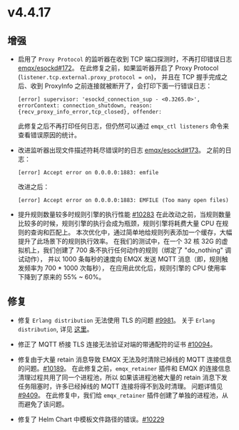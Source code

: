 # v4.4.17

## 增强

- 启用了 `Proxy Protocol` 的监听器在收到 TCP 端口探测时，不再打印错误日志 [emqx/esockd#172](https://github.com/emqx/esockd/pull/172)。
  在此修复之前，如果监听器开启了 Proxy Protocol (`listener.tcp.external.proxy_protocol = on`)，
  并且在 TCP 握手完成之后、收到 ProxyInfo 之前连接就被断开了，会打印下面一行错误日志：
  ```
  [error] supervisor: 'esockd_connection_sup - <0.3265.0>', errorContext: connection_shutdown, reason: {recv_proxy_info_error,tcp_closed}, offender:
  ```
  此修复之后不再打印任何日志，但仍然可以通过 `emqx_ctl listeners` 命令来查看错误原因的统计。

- 改进监听器出现文件描述符耗尽错误时的日志 [emqx/esockd#173](https://github.com/emqx/esockd/pull/173)。
  之前的日志：
  ```
  [error] Accept error on 0.0.0.0:1883: emfile
  ```
  改进之后：
  ```
  [error] Accept error on 0.0.0.0:1883: EMFILE (Too many open files)
  ```

- 提升规则数量较多时规则引擎的执行性能 [#10283](https://github.com/emqx/emqx/pull/10283)
  在此改动之前，当规则数量比较多的时候，规则引擎的执行会成为瓶颈，规则引擎将耗费大量 CPU 在规则的查询和匹配上。
  本次优化中，通过简单地给规则列表添加一个缓存，大幅提升了此场景下的规则执行效率。
  在我们的测试中，在一个 32 核 32G 的虚拟机上，我们创建了 700 条不执行任何动作的规则（绑定了 "do_nothing" 调试动作），
  并以 1000 条每秒的速度向 EMQX 发送 MQTT 消息（即，规则触发频率为 700 * 1000 次每秒），
  在应用此优化后，规则引擎的 CPU 使用率下降到了原来的 55% ~ 60%。

## 修复

- 修复 `Erlang distribution` 无法使用 TLS 的问题 [#9981](https://github.com/emqx/emqx/pull/9981)。
  关于 `Erlang distribution`, 详见 [这里](https://www.emqx.io/docs/zh/v4.4/advanced/cluster.html)。

- 修正了 MQTT 桥接 TLS 连接无法验证对端的带通配符的证书 [#10094](https://github.com/emqx/emqx/pull/10094)。

- 修复由于大量 retain 消息导致 EMQX 无法及时清除已掉线的 MQTT 连接信息的问题。[#10189](https://github.com/emqx/emqx/pull/10189)。
  在此修复之前，`emqx_retainer` 插件和 EMQX 的连接信息清理过程共用了同一个进程池，所以
  如果该进程池被大量的 retain 消息下发任务阻塞时，许多已经掉线的 MQTT 连接将得不到及时清理。
  问题详情见 [#9409](https://github.com/emqx/emqx/issues/9409)。
  在此修复中，我们给 `emqx_retainer` 插件创建了单独的进程池，从而避免了该问题。

- 修复了 Helm Chart 中模板文件路径的错误。[#10229](https://github.com/emqx/emqx/pull/10229)
